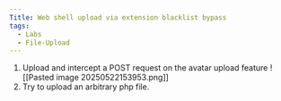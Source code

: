 ```yaml
---
Title: Web shell upload via extension blacklist bypass
tags:
  - Labs
  - File-Upload
---
```

1. Upload and intercept a POST request on the avatar upload feature
![[Pasted image 20250522153953.png]]
2. Try to upload an arbitrary php file.








